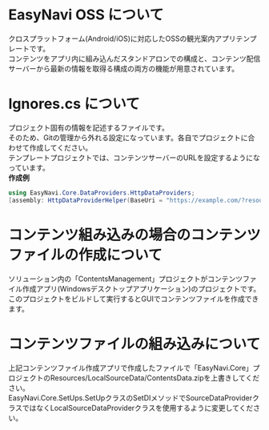 # EasyNavi OSS について  
クロスプラットフォーム(Android/iOS)に対応したOSSの観光案内アプリテンプレートです。  
コンテンツをアプリ内に組み込んだスタンドアロンでの構成と、コンテンツ配信サーバーから最新の情報を取得る構成の両方の機能が用意されています。  
  
# Ignores.cs について
プロジェクト固有の情報を記述するファイルです。  
そのため、Gitの管理から外れる設定になっています。各自でプロジェクトに合わせて作成してください。  
テンプレートプロジェクトでは、コンテンツサーバーのURLを設定するようになっています。  
**作成例**  
```cs
using EasyNavi.Core.DataProviders.HttpDataProviders;
[assembly: HttpDataProviderHelper(BaseUri = "https://example.com/?resource={0}&contentid={1}")]
```  
  
# コンテンツ組み込みの場合のコンテンツファイルの作成について
ソリューション内の「ContentsManagement」プロジェクトがコンテンツファイル作成アプリ(Windowsデスクトップアプリケーション)のプロジェクトです。  
このプロジェクトをビルドして実行するとGUIでコンテンツファイルを作成できます。  
  
# コンテンツファイルの組み込みについて
上記コンテンツファイル作成アプリで作成したファイルで「EasyNavi.Core」プロジェクトのResources/LocalSourceData/ContentsData.zipを上書きしてください。  
EasyNavi.Core.SetUps.SetUpクラスのSetDIメソッドでSourceDataProviderクラスではなくLocalSourceDataProviderクラスを使用するように変更してください。  